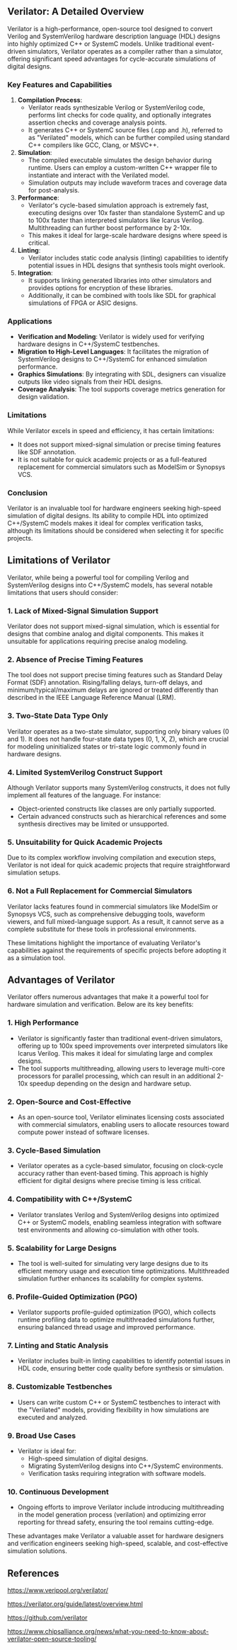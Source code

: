 
## Verilator: A Detailed Overview

Verilator is a high-performance, open-source tool designed to convert Verilog and SystemVerilog hardware description language (HDL) designs into highly optimized C++ or SystemC models. Unlike traditional event-driven simulators, Verilator operates as a compiler rather than a simulator, offering significant speed advantages for cycle-accurate simulations of digital designs.

### **Key Features and Capabilities**

1. **Compilation Process**:
    - Verilator reads synthesizable Verilog or SystemVerilog code, performs lint checks for code quality, and optionally integrates assertion checks and coverage analysis points.
    - It generates C++ or SystemC source files (.cpp and .h), referred to as "Verilated" models, which can be further compiled using standard C++ compilers like GCC, Clang, or MSVC++.
2. **Simulation**:
    - The compiled executable simulates the design behavior during runtime. Users can employ a custom-written C++ wrapper file to instantiate and interact with the Verilated model.
    - Simulation outputs may include waveform traces and coverage data for post-analysis.
3. **Performance**:
    - Verilator's cycle-based simulation approach is extremely fast, executing designs over 10x faster than standalone SystemC and up to 100x faster than interpreted simulators like Icarus Verilog. Multithreading can further boost performance by 2-10x.
    - This makes it ideal for large-scale hardware designs where speed is critical.
4. **Linting**:
    - Verilator includes static code analysis (linting) capabilities to identify potential issues in HDL designs that synthesis tools might overlook.
5. **Integration**:
    - It supports linking generated libraries into other simulators and provides options for encryption of these libraries.
    - Additionally, it can be combined with tools like SDL for graphical simulations of FPGA or ASIC designs.

### **Applications**

- **Verification and Modeling**: Verilator is widely used for verifying hardware designs in C++/SystemC testbenches.
- **Migration to High-Level Languages**: It facilitates the migration of SystemVerilog designs to C++/SystemC for enhanced simulation performance.
- **Graphics Simulations**: By integrating with SDL, designers can visualize outputs like video signals from their HDL designs.
- **Coverage Analysis**: The tool supports coverage metrics generation for design validation.


### **Limitations**

While Verilator excels in speed and efficiency, it has certain limitations:

- It does not support mixed-signal simulation or precise timing features like SDF annotation.
- It is not suitable for quick academic projects or as a full-featured replacement for commercial simulators such as ModelSim or Synopsys VCS.


### **Conclusion**

Verilator is an invaluable tool for hardware engineers seeking high-speed simulation of digital designs. Its ability to compile HDL into optimized C++/SystemC models makes it ideal for complex verification tasks, although its limitations should be considered when selecting it for specific projects.

## Limitations of Verilator

Verilator, while being a powerful tool for compiling Verilog and SystemVerilog designs into C++/SystemC models, has several notable limitations that users should consider:

### **1. Lack of Mixed-Signal Simulation Support**

Verilator does not support mixed-signal simulation, which is essential for designs that combine analog and digital components. This makes it unsuitable for applications requiring precise analog modeling.

### **2. Absence of Precise Timing Features**

The tool does not support precise timing features such as Standard Delay Format (SDF) annotation. Rising/falling delays, turn-off delays, and minimum/typical/maximum delays are ignored or treated differently than described in the IEEE Language Reference Manual (LRM).

### **3. Two-State Data Type Only**

Verilator operates as a two-state simulator, supporting only binary values (0 and 1). It does not handle four-state data types (0, 1, X, Z), which are crucial for modeling uninitialized states or tri-state logic commonly found in hardware designs.

### **4. Limited SystemVerilog Construct Support**

Although Verilator supports many SystemVerilog constructs, it does not fully implement all features of the language. For instance:

- Object-oriented constructs like classes are only partially supported.
- Certain advanced constructs such as hierarchical references and some synthesis directives may be limited or unsupported.


### **5. Unsuitability for Quick Academic Projects**

Due to its complex workflow involving compilation and execution steps, Verilator is not ideal for quick academic projects that require straightforward simulation setups.

### **6. Not a Full Replacement for Commercial Simulators**

Verilator lacks features found in commercial simulators like ModelSim or Synopsys VCS, such as comprehensive debugging tools, waveform viewers, and full mixed-language support. As a result, it cannot serve as a complete substitute for these tools in professional environments.

These limitations highlight the importance of evaluating Verilator's capabilities against the requirements of specific projects before adopting it as a simulation tool.



## Advantages of Verilator

Verilator offers numerous advantages that make it a powerful tool for hardware simulation and verification. Below are its key benefits:

### **1. High Performance**

- Verilator is significantly faster than traditional event-driven simulators, offering up to 100x speed improvements over interpreted simulators like Icarus Verilog. This makes it ideal for simulating large and complex designs.
- The tool supports multithreading, allowing users to leverage multi-core processors for parallel processing, which can result in an additional 2-10x speedup depending on the design and hardware setup.


### **2. Open-Source and Cost-Effective**

- As an open-source tool, Verilator eliminates licensing costs associated with commercial simulators, enabling users to allocate resources toward compute power instead of software licenses.


### **3. Cycle-Based Simulation**

- Verilator operates as a cycle-based simulator, focusing on clock-cycle accuracy rather than event-based timing. This approach is highly efficient for digital designs where precise timing is less critical.


### **4. Compatibility with C++/SystemC**

- Verilator translates Verilog and SystemVerilog designs into optimized C++ or SystemC models, enabling seamless integration with software test environments and allowing co-simulation with other tools.


### **5. Scalability for Large Designs**

- The tool is well-suited for simulating very large designs due to its efficient memory usage and execution time optimizations. Multithreaded simulation further enhances its scalability for complex systems.


### **6. Profile-Guided Optimization (PGO)**

- Verilator supports profile-guided optimization (PGO), which collects runtime profiling data to optimize multithreaded simulations further, ensuring balanced thread usage and improved performance.


### **7. Linting and Static Analysis**

- Verilator includes built-in linting capabilities to identify potential issues in HDL code, ensuring better code quality before synthesis or simulation.


### **8. Customizable Testbenches**

- Users can write custom C++ or SystemC testbenches to interact with the "Verilated" models, providing flexibility in how simulations are executed and analyzed.


### **9. Broad Use Cases**

- Verilator is ideal for:
    - High-speed simulation of digital designs.
    - Migrating SystemVerilog designs into C++/SystemC environments.
    - Verification tasks requiring integration with software models.


### **10. Continuous Development**

- Ongoing efforts to improve Verilator include introducing multithreading in the model generation process (verilation) and optimizing error reporting for thread safety, ensuring the tool remains cutting-edge.

These advantages make Verilator a valuable asset for hardware designers and verification engineers seeking high-speed, scalable, and cost-effective simulation solutions.

## References

https://www.veripool.org/verilator/

https://verilator.org/guide/latest/overview.html

https://github.com/verilator

https://www.chipsalliance.org/news/what-you-need-to-know-about-verilator-open-source-tooling/
